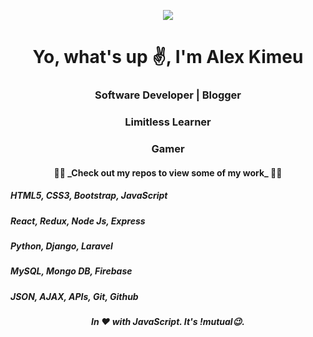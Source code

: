 <p align="center"><img src="https://pbs.twimg.com/profile_banners/799886254468907008/1602266816/1500x500"></p>
<p align="center">
  <i class="fas fa-html"></i>
</p>

<h1 align="center">Yo, what's up ✌️, I'm Alex Kimeu</h1>
<h3 align="center">Software Developer | Blogger</h3>
<h3 align="center">Limitless Learner</h3>
<h3 align="center">Gamer</h3>
<h4 align="center"> 👨‍💻 _Check out my repos to view some of my work_ 👨‍💻</h4>
<h5>HTML5, CSS3, Bootstrap, JavaScript</h5>
<h5>React, Redux, Node Js, Express</h5> 
<h5>Python, Django, Laravel</h5> 
<h5>MySQL, Mongo DB, Firebase</h5>
<h5>JSON, AJAX, APIs, Git, Github</h5>  

***<h6 align="center">In ❤️ with JavaScript. It's !mutual😉.</h6>***

